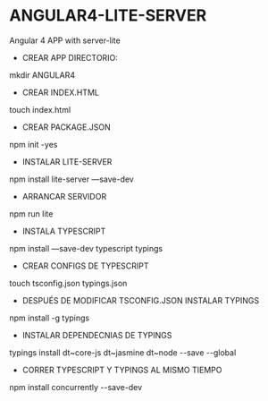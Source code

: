# ANGULAR4-LITE-SERVER
Angular 4 APP with server-lite

- CREAR APP DIRECTORIO:

mkdir ANGULAR4

- CREAR INDEX.HTML

touch index.html

- CREAR PACKAGE.JSON

npm init -yes

- INSTALAR LITE-SERVER

npm install lite-server —save-dev

- ARRANCAR SERVIDOR

npm run lite

- INSTALA TYPESCRIPT

npm install —save-dev typescript typings

- CREAR CONFIGS DE TYPESCRIPT

touch tsconfig.json typings.json

- DESPUÉS DE MODIFICAR  TSCONFIG.JSON INSTALAR TYPINGS

npm install -g typings

- INSTALAR DEPENDECNIAS DE TYPINGS

typings install dt~core-js dt~jasmine dt~node --save --global

- CORRER TYPESCRIPT Y TYPINGS AL MISMO TIEMPO

npm install concurrently --save-dev
